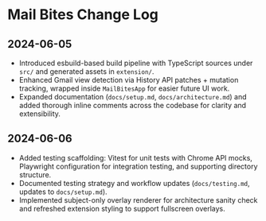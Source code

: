 # Mail Bites Change Log

## 2024-06-05
- Introduced esbuild-based build pipeline with TypeScript sources under `src/` and generated assets in `extension/`.
- Enhanced Gmail view detection via History API patches + mutation tracking, wrapped inside `MailBitesApp` for easier future UI work.
- Expanded documentation (`docs/setup.md`, `docs/architecture.md`) and added thorough inline comments across the codebase for clarity and extensibility.

## 2024-06-06
- Added testing scaffolding: Vitest for unit tests with Chrome API mocks, Playwright configuration for integration testing, and supporting directory structure.
- Documented testing strategy and workflow updates (`docs/testing.md`, updates to `docs/setup.md`).
- Implemented subject-only overlay renderer for architecture sanity check and refreshed extension styling to support fullscreen overlays.
